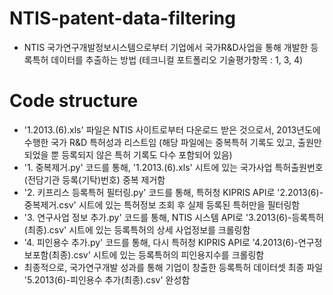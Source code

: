 # NTIS-patent-data-filtering
- NTIS 국가연구개발정보시스템으로부터 기업에서 국가R&D사업을 통해 개발한 등록특허 데이터를 추출하는 방법 (테크니컬 포트폴리오 기술평가항목 : 1, 3, 4)

# Code structure
- '1.2013.(6).xls' 파일은 NTIS 사이트로부터 다운로드 받은 것으로서, 2013년도에 수행한 국가 R&D 특허성과 리스트임
   (해당 파일에는 중복특허 기록도 있고, 출원만 되었을 뿐 등록되지 않은 특허 기록도 다수 포함되어 있음)
- '1. 중복제거.py' 코드를 통해, '1.2013.(6).xls' 시트에 있는 국가사업 특허출원번호(전담기관 등록(기탁)번호) 중복 제거함
- '2. 키프리스 등록특허 필터링.py' 코드를 통해, 특허청 KIPRIS API로 '2.2013(6)-중복제거.csv' 시트에 있는 특허정보 조회 후 실제 등록된 특허만을 필터링함
- '3. 연구사업 정보 추가.py' 코드를 통해, NTIS 시스템 API로 '3.2013(6)-등록특허(최종).csv' 시트에 있는 등록특허의 상세 사업정보를 크롤링함
- '4. 피인용수 추가.py' 코드를 통해, 다시 특허청 KIPRIS API로 '4.2013(6)-연구정보포함(최종).csv' 시트에 있는 등록특허의 피인용지수를 크롤링함
- 최종적으로, 국가연구개발 성과를 통해 기업이 창출한 등록특허 데이터셋 최종 파일 '5.2013(6)-피인용수 추가(최종).csv' 완성함
